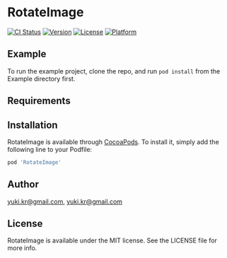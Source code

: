 # RotateImage

[![CI Status](https://img.shields.io/travis/yuki.kr@gmail.com/RotateImage.svg?style=flat)](https://travis-ci.org/yuki.kr@gmail.com/RotateImage)
[![Version](https://img.shields.io/cocoapods/v/RotateImage.svg?style=flat)](https://cocoapods.org/pods/RotateImage)
[![License](https://img.shields.io/cocoapods/l/RotateImage.svg?style=flat)](https://cocoapods.org/pods/RotateImage)
[![Platform](https://img.shields.io/cocoapods/p/RotateImage.svg?style=flat)](https://cocoapods.org/pods/RotateImage)

## Example

To run the example project, clone the repo, and run `pod install` from the Example directory first.

## Requirements

## Installation

RotateImage is available through [CocoaPods](https://cocoapods.org). To install
it, simply add the following line to your Podfile:

```ruby
pod 'RotateImage'
```

## Author

yuki.kr@gmail.com, yuki.kr@gmail.com

## License

RotateImage is available under the MIT license. See the LICENSE file for more info.
